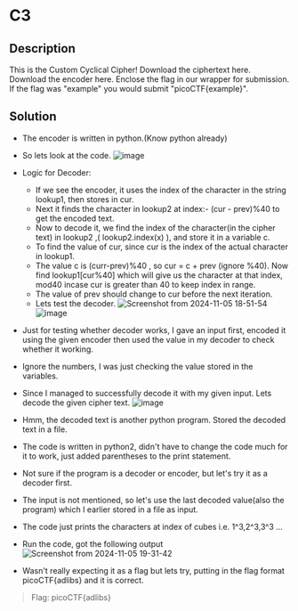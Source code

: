 # C3
## Description
 This is the Custom Cyclical Cipher! Download the ciphertext here. Download the encoder here. 
 Enclose the flag in our wrapper for submission.
 If the flag was "example" you would submit "picoCTF{example}". 

 ## Solution
- The encoder is written in python.(Know python already)
- So lets look at the code.
![image](https://github.com/user-attachments/assets/9bbdff9a-62bc-458b-a9e5-358d08e93d0c)

- Logic for Decoder: 
    - If we see the encoder, it uses the index of the character in the string lookup1, then stores in cur.
    - Next it finds the character in lookup2 at index:- (cur - prev)%40 to get the encoded text.
    - Now to decode it, we find the index of the character(in the cipher text) in lookup2 ,( lookup2.index(x) ), and store it in a variable c.
    - To find the value of cur, since cur is the index of the actual character in lookup1.
    - The value c is (curr-prev)%40 , so cur = c + prev (ignore %40). Now find lookup1[cur%40] which will give us the character at that index, mod40 incase cur is greater than 40 to keep index in range.
    - The value of prev should change to cur before the next iteration.
    -  Lets test the decoder.
![Screenshot from 2024-11-05 18-51-54](https://github.com/user-attachments/assets/ad0bd44f-fc2e-4710-8dc0-b07354c0d5d7)
![image](https://github.com/user-attachments/assets/3275e5c7-ceda-4aac-bf7c-1e9caeeb6aec)
- Just for testing whether decoder works, I gave an input first,  encoded it using the given encoder
   then used the value in my decoder to check whether it working.
- Ignore the numbers, I was just checking the value stored in the variables.
- Since I managed to successfully decode it with my given input. Lets decode the given cipher text.
![image](https://github.com/user-attachments/assets/5de2583d-3ccf-436e-9f28-37b65d214b98)
- Hmm, the decoded text is another python program. Stored the decoded text in a file.
- The code is written in python2, didn't have to change the code much for it to work, just added parentheses to the print statement.
- Not sure if the program is a decoder or encoder, but let's try it as a decoder first.
- The input is not mentioned, so let's use the last decoded value(also the program) which I earlier stored in a file as input.
- The code just prints the characters at index of cubes i.e. 1^3,2^3,3^3 ...
- Run the code, got the following output
![Screenshot from 2024-11-05 19-31-42](https://github.com/user-attachments/assets/47d8eeba-f79d-46e1-a6f1-20b8a189ca1b)
- Wasn't really expecting it as a flag but lets try, putting in the flag format picoCTF{adlibs} and it is correct.

> Flag: picoCTF{adlibs}
